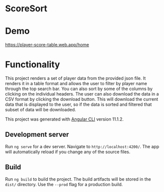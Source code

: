 # ScoreSort

# Demo

https://player-score-table.web.app/home

# Functionality

This project renders a set of player data from the provided json file. It renders it in a table format and allows the user to filter by player name through the top search bar. You can also sort by some of the columns by clicking on the individual headers. The user can also download the data in a CSV format by clicking the download button. This will download the current data that is displayed to the user, so if the data is sorted and filtered that subset of data will be downloaded.

This project was generated with [Angular CLI](https://github.com/angular/angular-cli) version 11.1.2.

## Development server

Run `ng serve` for a dev server. Navigate to `http://localhost:4200/`. The app will automatically reload if you change any of the source files.

## Build

Run `ng build` to build the project. The build artifacts will be stored in the `dist/` directory. Use the `--prod` flag for a production build.

